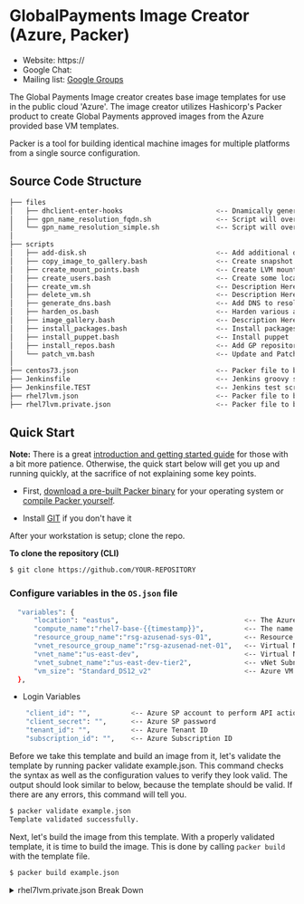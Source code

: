 # GlobalPayments Image Creator (Azure, Packer) #

* Website: https://
* Google Chat: 
* Mailing list: [Google Groups](https://groups.google.com)

The Global Payments Image creator creates base image templates for use in the public cloud 'Azure'. 
The image creator utilizes Hashicorp's Packer product to create Global Payments approved images from the Azure provided base VM templates.

Packer is a tool for building identical machine images for multiple platforms
from a single source configuration.



## Source Code Structure

```bash
├── files
│   ├── dhclient-enter-hooks                       <-- Dnamically generate the resolv.conf at 1st boot
│   ├── gpn_name_resolution_fqdn.sh                <-- Script will override name resolution settings made by Google or Azure
│   └── gpn_name_resolution_simple.sh              <-- Script will override name resolution settings made by Google or Azure
│   
├── scripts 
│   ├── add-disk.sh                                <-- Add additional disks
│   ├── copy_image_to_gallery.bash                 <-- Create snapshot to of packer image and copy to the image gallery
│   ├── create_mount_points.bash                   <-- Create LVM mount points
│   ├── create_users.bash                          <-- Create some local users for monitoring/security apps
│   ├── create_vm.sh                               <-- Description Here
│   ├── delete_vm.sh                               <-- Description Here
│   ├── generate_dns.bash                          <-- Add DNS to resolve.conf
│   ├── harden_os.bash                             <-- Harden various aspects of the OS. 
│   ├── image_gallery.bash                         <-- Description Here
│   ├── install_packages.bash                      <-- Install packages from repo
│   ├── install_puppet.bash                        <-- Install puppet
│   ├── install_repos.bash                         <-- Add GP repositories
│   └── patch_vm.bash                              <-- Update and Patch VM
│
├── centos73.json                                  <-- Packer file to build CentOS 7 template
├── Jenkinsfile                                    <-- Jenkins groovy script for packer and image gallery deployment
├── Jenkinsfile.TEST                               <-- Jenkins test script for packer and image gallery deployment
├── rhel7lvm.json                                  <-- Packer file to build basic RHEL 7
├── rhel7lvm.private.json                          <-- Packer file to build GP RHEL 7

```

## Quick Start
**Note:** There is a great
[introduction and getting started guide](https://www.packer.io/intro)
for those with a bit more patience. Otherwise, the quick start below
will get you up and running quickly, at the sacrifice of not explaining some
key points.

* First, [download a pre-built Packer
binary](https://www.packer.io/downloads.html) for your operating system or
[compile Packer
yourself](https://github.com/hashicorp/packer/blob/master/.github/CONTRIBUTING.md#setting-up-go-to-work-on-packer).

* Install [GIT](https://git-scm.com/downloads) if you don't have it

After your workstation is setup; clone the repo.

**To clone the repository (CLI)**

```bash
$ git clone https://github.com/YOUR-REPOSITORY
```

### Configure variables in the `OS.json` file
``` bash
  "variables": {
      "location": "eastus",                               <-- The Azure location where to build the VM
      "compute_name":"rhel7-base-{{timestamp}}",          <-- The name of the template VM 
      "resource_group_name":"rsg-azusenad-sys-01",        <-- Resource group where to build the VM
      "vnet_resource_group_name":"rsg-azusenad-net-01",   <-- Virtual Network Resource Group where the vNet resides
      "vnet_name":"us-east-dev",                          <-- Virtual Network the VM to be built on
      "vnet_subnet_name":"us-east-dev-tier2",             <-- vNet Subnet to use an Ip address from
      "vm_size": "Standard_DS12_v2"                       <-- Azure VM size
  },

```
* Login Variables
``` bash
    "client_id": "",          <-- Azure SP account to perform API actions with
    "client_secret": "",      <-- Azure SP password
    "tenant_id": "",          <-- Azure Tenant ID
    "subscription_id": "",    <-- Azure Subscription ID
```

Before we take this template and build an image from it, let's validate the template by running packer validate example.json. This command checks the syntax as well as the configuration values to verify they look valid. The output should look similar to below, because the template should be valid. If there are any errors, this command will tell you.
``` bash
$ packer validate example.json
Template validated successfully.
```

Next, let's build the image from this template. With a properly validated template, it is time to build the image. This is done by calling `packer build` with the template file. 
``` bash
$ packer build example.json
```
<details>
           <summary>rhel7lvm.private.json Break Down</summary>
           <p><ul> 
                <li> <b>Builders:</b> Information and details of the VM to create. OS, compute sizing and network information
                <li> <b>Provisioners:</b> Custimozing the OS, Executing specified scripts from the scripts directory, copying files to the new VM and executing inline commands
  </ul>
  </p>
         </details>
